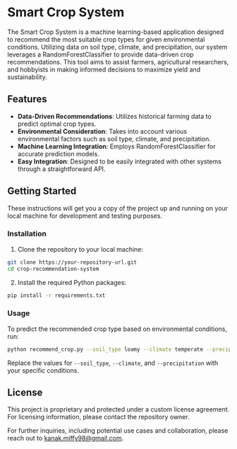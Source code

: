 # Smart Crop System

The Smart Crop  System is a machine learning-based application designed to recommend the most suitable crop types for given environmental conditions.
Utilizing data on soil type, climate, and precipitation, our system leverages a RandomForestClassifier to provide data-driven crop recommendations. 
This tool aims to assist farmers, agricultural researchers, and hobbyists in making informed decisions to maximize yield and sustainability.

## Features

- **Data-Driven Recommendations**: Utilizes historical farming data to predict optimal crop types.
- **Environmental Consideration**: Takes into account various environmental factors such as soil type, climate, and precipitation.
- **Machine Learning Integration**: Employs RandomForestClassifier for accurate prediction models.
- **Easy Integration**: Designed to be easily integrated with other systems through a straightforward API.

## Getting Started

These instructions will get you a copy of the project up and running on your local machine for development and testing purposes.


### Installation

1. Clone the repository to your local machine:

```bash
git clone https://your-repository-url.git
cd crop-recommendation-system
```

2. Install the required Python packages:

```bash
pip install -r requirements.txt
```

### Usage

To predict the recommended crop type based on environmental conditions, run:

```bash
python recommend_crop.py --soil_type loamy --climate temperate --precipitation 500
```

Replace the values for `--soil_type`, `--climate`, and `--precipitation` with your specific conditions.


## License

This project is proprietary and protected under a custom license agreement. For licensing information, please contact the repository owner.

For further inquiries, including potential use cases and collaboration, please reach out to kanak.miffy98@gmail.com.


